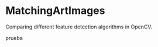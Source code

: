 MatchingArtImages
=================

Comparing different feature detection algorithms in OpenCV.

prueba